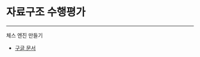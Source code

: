 # 자료구조 수행평가
- - -
체스 엔진 만들기
- [구글 문서](https://docs.google.com/document/d/12xXnXaDboljipjq187ecGlUCYz_M4wncJanMjZqE7t4/edit)